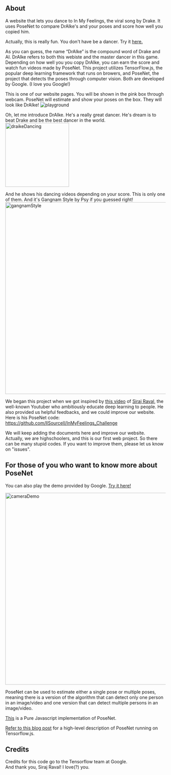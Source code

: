 ## About

A website that lets you dance to In My Feelings, the viral song by Drake. It uses PoseNet to compare DrAIke's and your poses and score how well you copied him. 

Actually, this is really fun. You don't have be a dancer. Try it [here.](https://cryptic-taiga-14703.herokuapp.com/)

As you can guess, the name “DrAIke” is the compound word of Drake and AI. DrAIke refers to both this webiste and the master dancer in this game. Depending on how well you you copy DrAIke, you can earn the score and watch fun videos made by PoseNet. This project utilizes TensorFlow.js, the popular deep learning framework that runs on browers, and PoseNet, the project that detects the poses through computer vision. Both are developed by Google. (I love you Google!) 

This is one of our website pages. You will be shown in the pink box through webcam. PoseNet will estimate and show your poses on the box. They will look like DrAIke!
<img src="https://i.imgur.com/1akZnV3.jpg" alt="playground"/>

Oh, let me introduce DrAIke. He's a really great dancer. He's dream is to beat Drake and be the best dancer in the world. 
<img src="https://media.giphy.com/media/1NZ5JH4Inu39bQnsks/giphy.gif" alt="draikeDancing" style="width: 200px;"/>

And he shows his dancing videos depending on your score. This is only one of them. And it's Gangnam Style by Psy if you guessed right!
<img src="https://media.giphy.com/media/1hzAJNzt8lzxRTEHGA/giphy.gif" alt="gangnamStyle" style="width: 600px;"/>


We began this project when we got inspired by [this video](https://www.youtube.com/watch?v=prswDGGmYaE) of [Siraj Raval](https://www.youtube.com/channel/UCWN3xxRkmTPmbKwht9FuE5A/featured), the well-known Youtuber who ambitiously educate deep learning to people. He also provided us helpful feedbacks, and we could improve our website. Here is his PoseNet code: https://github.com/llSourcell/InMyFeelings_Challenge

We will keep adding the documents here and improve our website.  
Actually, we are highschoolers, and this is our first web project. So there can be many stupid codes. If you want to improve them, please let us know on "issues".



## For those of you who want to know more about PoseNet

You can also play the demo provided by Google. [Try it here!](https://montrealai.github.io/posenet-v3/)

<img src="https://raw.githubusercontent.com/irealva/tfjs-models/master/posenet/demos/camera.gif" alt="cameraDemo" style="width: 600px;"/>

PoseNet can be used to estimate either a single pose or multiple poses, meaning there is a version of the algorithm that can detect only one person in an image/video and one version that can detect multiple persons in an image/video.

[This](https://github.com/tensorflow/tfjs-models/tree/master/posenet) is a Pure Javascript implementation of PoseNet.

[Refer to this blog post](https://medium.com/tensorflow/real-time-human-pose-estimation-in-the-browser-with-tensorflow-js-7dd0bc881cd5) for a high-level description of PoseNet running on Tensorflow.js.

## Credits

Credits for this code go to the Tensorflow team at Google.  
And thank you, Siraj Raval! I love(?) you. 
